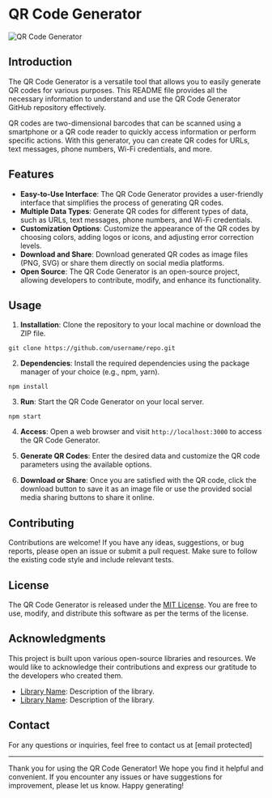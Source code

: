 # QR Code Generator

![QR Code Generator](https://your-image-url.com)

## Introduction

The QR Code Generator is a versatile tool that allows you to easily generate QR codes for various purposes. This README file provides all the necessary information to understand and use the QR Code Generator GitHub repository effectively.

QR codes are two-dimensional barcodes that can be scanned using a smartphone or a QR code reader to quickly access information or perform specific actions. With this generator, you can create QR codes for URLs, text messages, phone numbers, Wi-Fi credentials, and more.

## Features

- **Easy-to-Use Interface**: The QR Code Generator provides a user-friendly interface that simplifies the process of generating QR codes.
- **Multiple Data Types**: Generate QR codes for different types of data, such as URLs, text messages, phone numbers, and Wi-Fi credentials.
- **Customization Options**: Customize the appearance of the QR codes by choosing colors, adding logos or icons, and adjusting error correction levels.
- **Download and Share**: Download generated QR codes as image files (PNG, SVG) or share them directly on social media platforms.
- **Open Source**: The QR Code Generator is an open-source project, allowing developers to contribute, modify, and enhance its functionality.

## Usage

1. **Installation**: Clone the repository to your local machine or download the ZIP file.
```
git clone https://github.com/username/repo.git
```

2. **Dependencies**: Install the required dependencies using the package manager of your choice (e.g., npm, yarn).
```
npm install
```

3. **Run**: Start the QR Code Generator on your local server.
```
npm start
```

4. **Access**: Open a web browser and visit `http://localhost:3000` to access the QR Code Generator.

5. **Generate QR Codes**: Enter the desired data and customize the QR code parameters using the available options.

6. **Download or Share**: Once you are satisfied with the QR code, click the download button to save it as an image file or use the provided social media sharing buttons to share it online.

## Contributing

Contributions are welcome! If you have any ideas, suggestions, or bug reports, please open an issue or submit a pull request. Make sure to follow the existing code style and include relevant tests.

## License

The QR Code Generator is released under the [MIT License](https://opensource.org/licenses/MIT). You are free to use, modify, and distribute this software as per the terms of the license.

## Acknowledgments

This project is built upon various open-source libraries and resources. We would like to acknowledge their contributions and express our gratitude to the developers who created them.

- [Library Name](https://library-link.com): Description of the library.
- [Library Name](https://library-link.com): Description of the library.

## Contact

For any questions or inquiries, feel free to contact us at [email protected]

---

Thank you for using the QR Code Generator! We hope you find it helpful and convenient. If you encounter any issues or have suggestions for improvement, please let us know. Happy generating!
